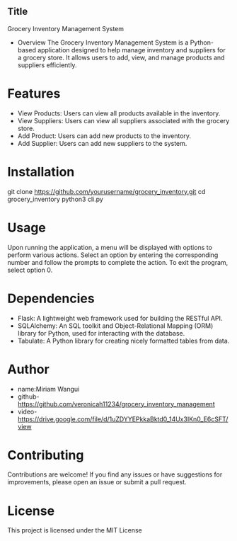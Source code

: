 ## Title
Grocery Inventory Management System
- Overview
The Grocery Inventory Management System is a Python-based application designed to help manage inventory and suppliers for a grocery store. It allows users to add, view, and manage products and suppliers efficiently.

# Features
- View Products: Users can view all products available in the inventory.
- View Suppliers: Users can view all suppliers associated with the grocery store.
- Add Product: Users can add new products to the inventory.
- Add Supplier: Users can add new suppliers to the system.

# Installation
git clone https://github.com/yourusername/grocery_inventory.git
cd grocery_inventory
python3 cli.py

# Usage
Upon running the application, a menu will be displayed with options to perform various actions.
Select an option by entering the corresponding number and follow the prompts to complete the action.
To exit the program, select option 0.

# Dependencies
- Flask: A lightweight web framework used for building the RESTful API.
- SQLAlchemy: An SQL toolkit and Object-Relational Mapping (ORM) library for Python, used for interacting with the database.
- Tabulate: A Python library for creating nicely formatted tables from data.

# Author
- name:Miriam Wangui
- github-https://github.com/veronicah11234/grocery_inventory_management
- video-https://drive.google.com/file/d/1uZDYYEPkkaBktd0_14Ux3IKn0_E6cSFT/view

# Contributing
Contributions are welcome! If you find any issues or have suggestions for improvements, please open an issue or submit a pull request.

# License
This project is licensed under the MIT License 